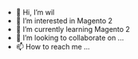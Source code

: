 - 👋 Hi, I’m wil
- 👀 I’m interested in Magento 2
- 🌱 I’m currently learning Magento 2
- 💞️ I’m looking to collaborate on ...
- 📫 How to reach me ...

<!---
Machcomputer/Machcomputer is a ✨ special ✨ repository because its `README.md` (this file) appears on your GitHub profile.
You can click the Preview link to take a look at your changes.
--->
